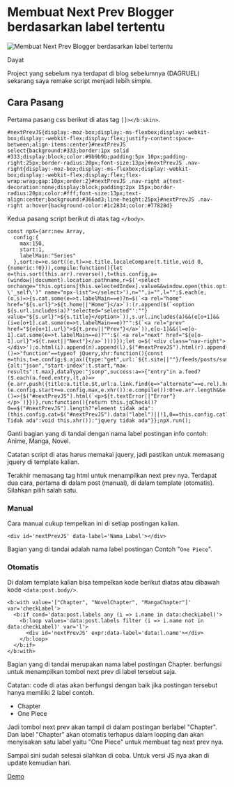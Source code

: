 Membuat Next Prev Blogger berdasarkan label tertentu
====================================================

![Membuat Next Prev Blogger berdasarkan label tertentu](https://web.archive.org/web/20220908005416im_/https://blogger.googleusercontent.com/img/b/R29vZ2xl/AVvXsEipOaB9HJ_lCdK4qQZF6HHE4Glh0NV569XBoBQ2eMLsSxuAr9iavAge9jHFnxL6D4K9HEtrb1F_yJl02FRUgVT4RNWCmxare7t80vEdT2ImsmyTGdiYDpl6NEbG1BS-Ov6cL-qdQfHL_m0XveP0jm62nmfsD7RNDU_D4tOvVMT_i6PTHABnkdskgDJzlQ/s1600/DAYAT.ID.png)

Dayat

Project yang sebelum nya terdapat di blog sebelumnya (DAGRUEL) sekarang saya remake script menjadi lebih simple.

Cara Pasang
-----------

Pertama pasang css berikut di atas tag `]]></b:skin>`.

    #nextPrevJS{display:-moz-box;display:-ms-flexbox;display:-webkit-box;display:-webkit-flex;display:flex;justify-content:space-between;align-items:center}#nextPrevJS select{background:#333;border:1px solid #333;display:block;color:#9b9b9b;padding:5px 10px;padding-right:25px;border-radius:20px;font-size:13px}#nextPrevJS .nav-right{display:-moz-box;display:-ms-flexbox;display:-webkit-box;display:-webkit-flex;display:flex;flex-wrap:wrap;gap:10px;order:2}#nextPrevJS .nav-right a{text-decoration:none;display:block;padding:2px 15px;border-radius:20px;color:#fff;font-size:13px;text-align:center;background:#366ad3;line-height:25px}#nextPrevJS .nav-right a:hover{background-color:#1c2834;color:#77828d}

Kedua pasang script berikut di atas tag `</body>`.

    const npX={arr:new Array,
      config:{
        max:150,
        start:1,
        labelMain:"Series"
      },sort:e=>e.sort((e,t)=>e.title.localeCompare(t.title,void 0,{numeric:!0})),compile:function(){let e=this.sort(this.arr).reverse(),t=this.config,a=(window||document).location.pathname,r=$('<select onchange="this.options[this.selectedIndex].value&&window.open(this.options[this.selectedIndex].value, \'_self\')" name="npx-list"></select>'),n="",i="",l="";$.each(e,(o,s)=>{s.cat.some(e=>t.labelMain==e)?n=$(`<a rel="home" href="${s.url}">${t.home||"Home"}</a>`):(r.append($(`<option ${s.url.includes(a)?'selected="selected"':""} value="${s.url}">${s.title}</option>`)),s.url.includes(a)&&(e[o+1]&&(i=e[o+1].cat.some(e=>t.labelMain==e)?"":$(`<a rel="prev" href="${e[o+1].url}">${t.prev||"Prev"}</a>`)),e[o-1]&&(l=e[o-1].cat.some(e=>t.labelMain==e)?"":$(`<a rel="next" href="${e[o-1].url}">${t.next||"Next"}</a>`))))});let o=$('<div class="nav-right"></div>');o.html(i).append(n).append(l),$("#nextPrevJS").html(r).append(o)},jqCheck:()=>"function"==typeof jQuery,xhr:function(){const e=this,t=e.config;$.ajax({type:"get",url:`${t.site||""}/feeds/posts/summary/-/${t.cat}`,data:{alt:"json","start-index":t.start,"max-results":t.max},dataType:"jsonp",success:a=>{"entry"in a.feed?($.each(a.feed.entry,(t,a)=>{e.arr.push({title:a.title.$t,url:a.link.find(e=>"alternate"==e.rel).href,cat:a.category.map(e=>e.term)})}),a.feed.entry.length>=t.max?(e.config.start+=e.config.max,e.xhr()):e.compile()):0!=e.arr.length&&e.compile()},error:()=>{$("#nextPrevJS").html(`<p>${t.textError||"Error"}</p>`)}})},run:function(){return this.jqCheck()?0==$("#nextPrevJS").length?"element tidak ada":(this.config.cat=$("#nextPrevJS").data("label")||!1,0==this.config.cat?"Category Tidak ada":void this.xhr()):"jquery tidak ada"}};npX.run();

Ganti bagian yang di tandai dengan nama label postingan info contoh: Anime, Manga, Novel.

Catatan script di atas harus memakai jquery, jadi pastikan untuk memasang jquery di template kalian.

Terakhir memasang tag html untuk menampilkan next prev nya. Terdapat dua cara, pertama di dalam post (manual), di dalam template (otomatis). Silahkan pilih salah satu.

### Manual

Cara manual cukup tempelkan ini di setiap postingan kalian.

    <div id='nextPrevJS' data-label='Nama_Label'></div>

Bagian yang di tandai adalah nama label postingan Contoh "`One Piece`".

### Otomatis

Di dalam template kalian bisa tempelkan kode berikut diatas atau dibawah kode `<data:post.body/>`.

    <b:with value='["Chapter", "NovelChapter", "MangaChapter"]' var='checkLabel'>
      <b:if cond='data:post.labels any (i => i.name in data:checkLabel)'>
        <b:loop values='data:post.labels filter (i => i.name not in data:checkLabel)' var='l'>
          <div id='nextPrevJS' expr:data-label='data:l.name'></div>
        </b:loop>
      </b:if>
    </b:with>

Bagian yang di tandai merupakan nama label postingan Chapter. berfungsi untuk menampilkan tombol next prev di label tersebut saja.

Catatan: code di atas akan berfungsi dengan baik jika postingan tersebut hanya memiliki 2 label contoh.

*   Chapter
*   One Piece

Jadi tombol next prev akan tampil di dalam postingan berlabel "Chapter". Dan label "Chapter" akan otomatis terhapus dalam looping dan akan menyisakan satu label yaitu "One Piece" untuk membuat tag next prev nya.

Sampai sini sudah selesai silahkan di coba. Untuk versi JS nya akan di update kemudian hari.

[Demo](https://demo-source-code.blogspot.com/2022/09/next-prev.html "Membuat Next Prev Blogger berdasarkan label tertentu")


